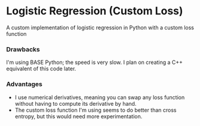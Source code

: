 # Logistic Regression (Custom Loss)
A custom implementation of logistic regression in Python with a custom loss function

### Drawbacks
I'm using BASE Python; the speed is very slow. I plan on creating a C++ equivalent of this code later.

### Advantages
* I use numerical derivatives, meaning you can swap any loss function without having to compute its derivative by hand.
* The custom loss function I'm using seems to do better than cross entropy, but this would need more experimentation.
